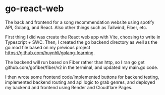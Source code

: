# go-react-web
The back and frontend for a song recommendation website using spotify API, Golang, and React. Also other things such as Tailwind, Fiber, etc.

First thing I did was create the React web app with Vite, choosing to write in Typescript + SWC.
Then, I created the go backend directory as well as the go.mod file based on my previous project https://github.com/huynhli/golang-learning.

The backend will run based on Fiber rather than http, so I ran go get github.com/gofiber/fiber/v2 in the terminal, and updated my main.go code.

I then wrote some frontend code/implemented buttons for backend testing, implemented backend routing and api logic to grab genres, and deployed my backend and frontend using Render and Cloudflare Pages.

